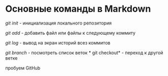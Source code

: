 # Основные команды в Markdown #

*git init* - инициализация локального репозитория

*git add* - добавить файл или файлы к следующему коммиту

*git log* - вывод на экран историй всез коммитов

*git branch* - посмотреть список веток
*
git checkout* - переход к другой ветке

пробуем GitHub
